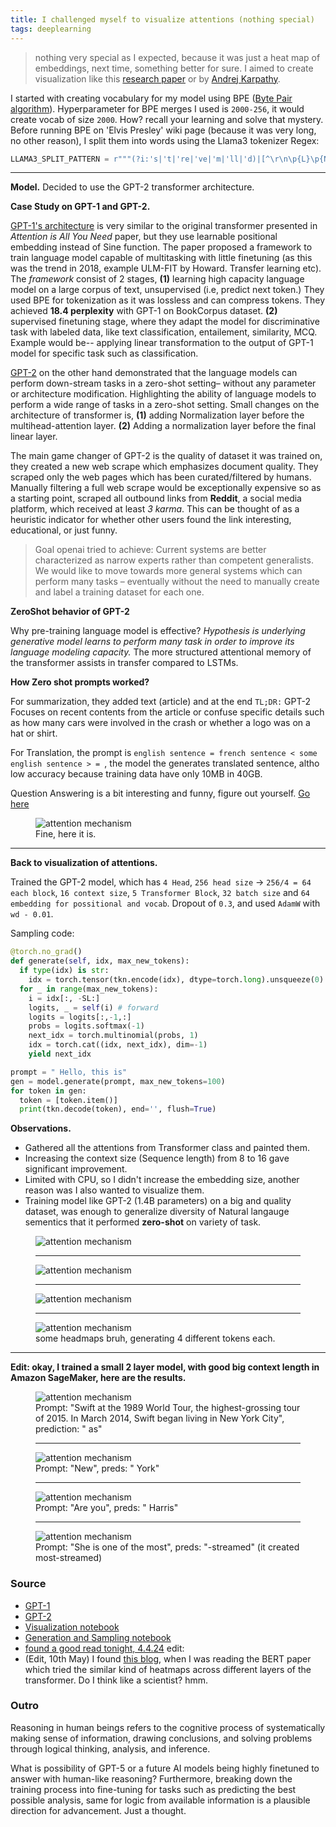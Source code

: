 ```yaml
---
title: I challenged myself to visualize attentions (nothing special)
tags: deeplearning
---
```


> nothing very special as I expected, because it was just a heat map of embeddings, next time, something better for sure. I aimed to create visualization like this [research paper](https://arxiv.org/pdf/1601.06733) or by [Andrej Karpathy](https://karpathy.github.io/2015/05/21/rnn-effectiveness/).

I started with creating vocabulary for my model using BPE ([Byte Pair algorithm](https://en.wikipedia.org/wiki/Byte_pair_encoding)). Hyperparameter for BPE merges I used is `2000-256`, it would create vocab of size `2000`. How? recall your learning and solve that mystery. Before running BPE on 'Elvis Presley' wiki page (because it was very long, no other reason), I split them into words using the Llama3 tokenizer Regex:

```py
LLAMA3_SPLIT_PATTERN = r"""(?i:'s|'t|'re|'ve|'m|'ll|'d)|[^\r\n\p{L}\p{N}]?\p{L}+|\p{N}{1,3}| ?[^\s\p{L}\p{N}]+[\r\n]*|\s*[\r\n]+|\s+(?!\S)|\s+"""
```

-----------------

**Model.** Decided to use the GPT-2 transformer architecture.

**Case Study on GPT-1 and GPT-2.** 

[GPT-1's architecture](https://s3-us-west-2.amazonaws.com/openai-assets/research-covers/language-unsupervised/language_understanding_paper.pdf) is very similar to the original transformer presented in *Attention is All You Need* paper, but they use learnable positional embedding instead of Sine function. The paper proposed a framework to train language model capable of multitasking with little finetuning (as this was the trend in 2018, example ULM-FIT by Howard. Transfer learning etc). The *framework* consist of 2 stages, **(1)** learning high capacity language model on a large corpus of text, unsupervised (i.e, predict next token.) They used BPE for tokenization as it was lossless and can compress tokens. They achieved **18.4 perplexity** with GPT-1 on BookCorpus dataset. **(2)** supervised finetuning stage, where they adapt the model for discriminative task with labeled data, like text classification, entailement, similarity, MCQ. Example would be-- applying linear transformation to the output of GPT-1 model for specific task such as classification.

[GPT-2](https://cdn.openai.com/better-language-models/language_models_are_unsupervised_multitask_learners.pdf) on the other hand demonstrated that the language models can perform down-stream tasks in a zero-shot setting– without any parameter or architecture modification. Highlighting the ability of language models to perform a wide range of tasks in a zero-shot setting. Small changes on the architecture of transformer is, **(1)** adding Normalization layer before the multihead-attention layer. **(2)** Adding a normalization layer before the final linear layer.

The main game changer of GPT-2 is the quality of dataset it was trained on, they created a new web scrape which emphasizes document quality. They scraped only the web pages which has been curated/filtered by humans. Manually filtering a full web scrape would be exceptionally expensive so as a starting point, scraped all outbound links from **Reddit**, a social media platform, which received at least *3 karma*. This can be thought of as a heuristic indicator for whether other users found the link interesting, educational, or just funny.

> Goal openai tried to achieve: Current systems are better characterized as narrow experts rather than competent generalists. We would like to move towards more general systems which can perform many tasks – eventually without the need to manually create and label a training dataset for each one.


**ZeroShot behavior of GPT-2** 

Why pre-training language model is effective? *Hypothesis is underlying generative model learns to perform many task in order to improve its language modeling capacity.* The more structured attentional memory of the transformer assists in transfer compared to LSTMs.

**How Zero shot prompts worked?**

For summarization, they added text (article) and at the end `TL;DR:` GPT-2 Focuses on recent contents from the article or confuse specific details such as how many cars were involved in the crash or whether a logo was on a hat or shirt.

For Translation, the prompt is `english sentence = french sentence
< some english sentence > = `, the model the generates translated sentence, altho low accuracy because training data have only 10MB in 40GB.

Question Answering is a bit interesting and funny, figure out yourself. [Go here](https://cdn.openai.com/better-language-models/language_models_are_unsupervised_multitask_learners.pdf)

<figure>
  <img src="{{site.baseurl}}/assets/I_challenged_myself_to_visualize_attentions/qa.png" alt='attention mechanism' style="max-width: 100%; height: auto;">
  <figcaption>Fine, here it is.
  </figcaption>
</figure>

----------------

**Back to visualization of attentions.**

Trained the GPT-2 model, which has `4 Head`, `256 head size` -> `256/4 = 64 each block`, `16 context size`, `5 Transformer Block`, `32 batch size` and `64 embedding for possitional and vocab`. Dropout of `0.3`, and used `AdamW` with `wd - 0.01`.

Sampling code:
```py
@torch.no_grad()
def generate(self, idx, max_new_tokens):
  if type(idx) is str:
    idx = torch.tensor(tkn.encode(idx), dtype=torch.long).unsqueeze(0) # add batch
  for _ in range(max_new_tokens):
    i = idx[:, -SL:]
    logits, _ = self(i) # forward
    logits = logits[:,-1,:]
    probs = logits.softmax(-1)
    next_idx = torch.multinomial(probs, 1)
    idx = torch.cat((idx, next_idx), dim=-1)
    yield next_idx

prompt = " Hello, this is"
gen = model.generate(prompt, max_new_tokens=100)
for token in gen:
  token = [token.item()]
  print(tkn.decode(token), end='', flush=True)
```

**Observations.**

- Gathered all the attentions from Transformer class and painted them.
- Increasing the context size (Sequence length) from 8 to 16 gave significant improvement.
- Limited with CPU, so I didn't increase the embedding size, another reason was I also wanted to visualize them.
- Training model like GPT-2 (1.4B parameters) on a big and quality dataset, was enough to generalize diversity of Natural langauge sementics that it performed **zero-shot** on variety of task.

<figure>
  <img src="{{site.baseurl}}/assets/I_challenged_myself_to_visualize_attentions/one.png" alt='attention mechanism' style="max-width: 100%; height: auto;">
  <hr>
  <img src="{{site.baseurl}}/assets/I_challenged_myself_to_visualize_attentions/two.png" alt='attention mechanism' style="max-width: 100%; height: auto;">
  <hr>
  <img src="{{site.baseurl}}/assets/I_challenged_myself_to_visualize_attentions/three.png" alt='attention mechanism' style="max-width: 100%; height: auto;">
  <hr>
  <img src="{{site.baseurl}}/assets/I_challenged_myself_to_visualize_attentions/four.png" alt='attention mechanism' style="max-width: 100%; height: auto;">
  <figcaption>some headmaps bruh, generating 4 different tokens each.
  </figcaption>
</figure>

<hr>

**Edit: okay, I trained a small 2 layer model, with good big context length in Amazon SageMaker, here are the results.**

<figure>
  <img src="{{site.baseurl}}/assets/I_challenged_myself_to_visualize_attentions/4.png" alt='attention mechanism' style="max-width: 100%; height: auto;">
  <figcaption>Prompt: "Swift at the 1989 World Tour, the highest-grossing tour of 2015. In March 2014, Swift began living in New York City", prediction: " as"</figcaption>
  <hr>
  <img src="{{site.baseurl}}/assets/I_challenged_myself_to_visualize_attentions/3.png" alt='attention mechanism' style="max-width: 100%; height: auto;">
  <figcaption>Prompt: "New", preds: " York"</figcaption>
  <hr>
  <img src="{{site.baseurl}}/assets/I_challenged_myself_to_visualize_attentions/2.png" alt='attention mechanism' style="max-width: 100%; height: auto;">
  <figcaption>Prompt: "Are you", preds: " Harris"</figcaption>
  <hr>
  <img src="{{site.baseurl}}/assets/I_challenged_myself_to_visualize_attentions/1.png" alt='attention mechanism' style="max-width: 100%; height: auto;">
  <figcaption>Prompt: "She is one of the most", preds: "-streamed" (it created most-streamed)</figcaption>
</figure>



### Source
- [GPT-1](https://s3-us-west-2.amazonaws.com/openai-assets/research-covers/language-unsupervised/language_understanding_paper.pdf)
- [GPT-2](https://cdn.openai.com/better-language-models/language_models_are_unsupervised_multitask_learners.pdf)
- [Visualization notebook](https://github.com/akash5100/ai-notebooks/blob/main/transformer/visualization.ipynb)
- [Generation and Sampling notebook](https://github.com/akash5100/ai-notebooks/blob/main/attention_visualization.py)
- [found a good read tonight, 4.4.24](https://ig.ft.com/generative-ai/)
edit:
- (Edit, 10th May) I found [this blog](http://nlp.seas.harvard.edu/2018/04/03/attention.html), when I was reading the BERT paper which tried the similar kind of heatmaps across different layers of the transformer. Do I think like a scientist? hmm.

### Outro

Reasoning in human beings refers to the cognitive process of systematically making sense of information, drawing conclusions, and solving problems through logical thinking, analysis, and inference.

What is possibility of GPT-5 or a future AI models being highly finetuned to answer with human-like reasoning? Furthermore, breaking down the training process into fine-tuning for tasks such as predicting the best possible analysis, same for logic from available information is a plausible direction for advancement. Just a thought.
